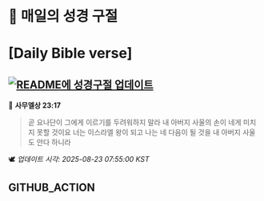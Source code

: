 # 🙏 매일의 성경 구절
# [Daily Bible verse]
## [![README에 성경구절 업데이트](https://github.com/DONGSUKA/first_test/actions/workflows/update-readme-bible.yml/badge.svg)](https://github.com/DONGSUKA/first_test/actions/workflows/update-readme-bible.yml)
<!-- START_BIBLE_VERSE -->
📖 **사무엘상 23:17**
> 곧 요나단이 그에게 이르기를 두려워하지 말라 내 아버지 사울의 손이 네게 미치지 못할 것이요 너는 이스라엘 왕이 되고 나는 네 다음이 될 것을 내 아버지 사울도 안다 하니라

🕊️ _업데이트 시각: 2025-08-23 07:55:00 KST_
  <!-- END_BIBLE_VERSE -->
## GITHUB_ACTION
